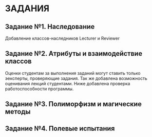 # ЗАДАНИЯ

## Задание №1. Наследование

Добавление классов-наследников Lecturer и Reviewer

## Задание №2. Атрибуты и взаимодействие классов

Оценки студентам за выполнения заданий могут ставить только эексперты, проверяющие задания. Так же добавлена возможность оценивания лекций студентами. Ниже добавлена проверка работоспособности программы.

## Задание №3. Полиморфизм и магические методы

## Задание №4. Полевые испытания
